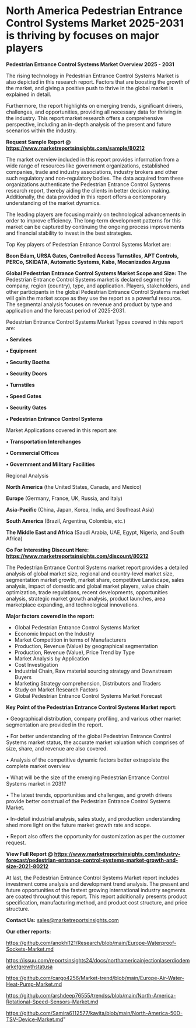 # North America Pedestrian Entrance Control Systems Market 2025-2031 is thriving by focuses on major players

<Strong> Pedestrian Entrance Control Systems Market Overview 2025 - 2031</strong>

The rising technology in Pedestrian Entrance Control Systems Market is also depicted in this research report. Factors that are boosting the growth of the market, and giving a positive push to thrive in the global market is explained in detail.

Furthermore, the report highlights on emerging trends, significant drivers, challenges, and opportunities, providing all necessary data for thriving in the industry. This report market research offers a comprehensive perspective, including an in-depth analysis of the present and future scenarios within the industry.

<strong>Request Sample Report @ <a href=https://www.marketreportsinsights.com/sample/80212>https://www.marketreportsinsights.com/sample/80212</a></strong>

The market overview included in this report provides information from a wide range of resources like government organizations, established companies, trade and industry associations, industry brokers and other such regulatory and non-regulatory bodies. The data acquired from these organizations authenticate the Pedestrian Entrance Control Systems research report, thereby aiding the clients in better decision making. Additionally, the data provided in this report offers a contemporary understanding of the market dynamics.

The leading players are focusing mainly on technological advancements in order to improve efficiency. The long-term development patterns for this market can be captured by continuing the ongoing process improvements and financial stability to invest in the best strategies.

Top Key players of Pedestrian Entrance Control Systems Market are:

<strong>Boon Edam, URSA Gates, Controlled Access Turnstiles, APT Controls, PERCo, SKIDATA, Automatic Systems, Kaba, Mecanizados Argusa</strong>

<strong><b>Global Pedestrian Entrance Control Systems Market Scope and Size:</b></strong>
The Pedestrian Entrance Control Systems market is declared segment by company, region (country), type, and application. Players, stakeholders, and other participants in the global Pedestrian Entrance Control Systems market will gain the market scope as they use the report as a powerful resource. The segmental analysis focuses on revenue and product by type and application and the forecast period of 2025-2031.

Pedestrian Entrance Control Systems Market Types covered in this report are:

<strong>• Services

• Equipment

• Security Booths

• Security Doors

• Turnstiles

• Speed Gates

• Security Gates

• Pedestrian Entrance Control Systems</strong>

Market Applications covered in this report are:

<strong>• Transportation Interchanges

• Commercial Offices

• Government and Military Facilities</strong> 

Regional Analysis

<strong>North America</strong> (the United States, Canada, and Mexico)

<strong>Europe</strong> (Germany, France, UK, Russia, and Italy)

<strong>Asia-Pacific</strong> (China, Japan, Korea, India, and Southeast Asia)

<strong>South America</strong> (Brazil, Argentina, Colombia, etc.)

<strong>The Middle East and Africa</strong> (Saudi Arabia, UAE, Egypt, Nigeria, and South Africa)

<strong>Go For Interesting Discount Here: <a href=https://www.marketreportsinsights.com/discount/80212>https://www.marketreportsinsights.com/discount/80212</a></strong>

The Pedestrian Entrance Control Systems market report provides a detailed analysis of global market size, regional and country-level market size, segmentation market growth, market share, competitive Landscape, sales analysis, impact of domestic and global market players, value chain optimization, trade regulations, recent developments, opportunities analysis, strategic market growth analysis, product launches, area marketplace expanding, and technological innovations.

<strong><b>Major factors covered in the report:</b></strong>
<ul>
  <li>Global Pedestrian Entrance Control Systems Market </li>
  <li>Economic Impact on the Industry</li>
  <li>Market Competition in terms of Manufacturers</li>
  <li>Production, Revenue (Value) by geographical segmentation</li>
  <li>Production, Revenue (Value), Price Trend by Type</li>
  <li>Market Analysis by Application</li>
  <li>Cost Investigation</li>
  <li>Industrial Chain, Raw material sourcing strategy and Downstream Buyers</li>
  <li>Marketing Strategy comprehension, Distributors and Traders</li>
  <li>Study on Market Research Factors</li>
  <li>Global Pedestrian Entrance Control Systems Market Forecast</li>
</ul>

<strong><b>Key Point of the Pedestrian Entrance Control Systems Market report:</b></strong>

• Geographical distribution, company profiling, and various other market segmentation are provided in the report.

• For better understanding of the global Pedestrian Entrance Control Systems market status, the accurate market valuation which comprises of size, share, and revenue are also covered.

• Analysis of the competitive dynamic factors better extrapolate the complete market overview

• What will be the size of the emerging Pedestrian Entrance Control Systems market in 2031?

• The latest trends, opportunities and challenges, and growth drivers provide better construal of the Pedestrian Entrance Control Systems Market.

• In-detail industrial analysis, sales study, and production understanding shed more light on the future market growth rate and scope.

• Report also offers the opportunity for customization as per the customer request.

<strong><b>View Full Report @ <a href=https://www.marketreportsinsights.com/industry-forecast/pedestrian-entrance-control-systems-market-growth-and-size-2021-80212>https://www.marketreportsinsights.com/industry-forecast/pedestrian-entrance-control-systems-market-growth-and-size-2021-80212</a></b></strong>


At last, the Pedestrian Entrance Control Systems Market report includes investment come analysis and development trend analysis. The present and future opportunities of the fastest growing international industry segments are coated throughout this report. This report additionally presents product specification, manufacturing method, and product cost structure, and price structure.

<strong>Contact Us:</strong>
sales@marketreportsinsights.com

<strong>Our other reports:</strong>

<a href=https://github.com/anokhi121/Research/blob/main/Europe-Waterproof-Sockets-Market.md>https://github.com/anokhi121/Research/blob/main/Europe-Waterproof-Sockets-Market.md</a>

<a href=https://issuu.com/reportsinsights24/docs/northamericainjectionlaserdiodemarketgrowthstatusa>https://issuu.com/reportsinsights24/docs/northamericainjectionlaserdiodemarketgrowthstatusa</a>

<a href=https://github.com/cargo4256/Market-trend/blob/main/Europe-Air-Water-Heat-Pump-Market.md>https://github.com/cargo4256/Market-trend/blob/main/Europe-Air-Water-Heat-Pump-Market.md</a>

<a href=https://github.com/arshdeep76555/trendss/blob/main/North-America-Rotational-Speed-Sensors-Market.md>https://github.com/arshdeep76555/trendss/blob/main/North-America-Rotational-Speed-Sensors-Market.md</a>

<a href=https://github.com/Samira6112577/kavita/blob/main/North-America-50D-TSV-Device-Market.md>https://github.com/Samira6112577/kavita/blob/main/North-America-50D-TSV-Device-Market.md</a>"
